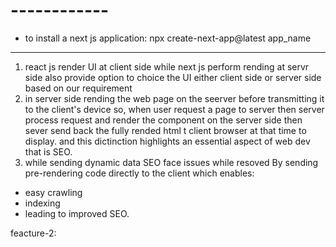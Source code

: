 # ------------
 - to install a next js application: npx create-next-app@latest app_name
 
 ----------
 1) react js render UI at client side while next js perform rending at servr side also provide option to choice the UI either client side or server side based on our requirement
 2) in server side rending the web page on the seerver before transmitting it to the client's device so, when user request a page to server then server process request and render the component on the server side then sever send back the fully rended html t client browser at that time to display. and this dictinction highlights an essential aspect of web dev that is SEO.
 3) while sending dynamic data SEO face issues while resoved By sending pre-rendering code  directly to the client which enables:
 - easy crawling 
 - indexing 
 - leading to improved SEO.

 feacture-2: 
